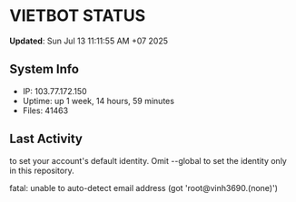 # VIETBOT STATUS
**Updated**: Sun Jul 13 11:11:55 AM +07 2025

## System Info
- IP: 103.77.172.150
- Uptime: up 1 week, 14 hours, 59 minutes
- Files: 41463

## Last Activity

to set your account's default identity.
Omit --global to set the identity only in this repository.

fatal: unable to auto-detect email address (got 'root@vinh3690.(none)')
